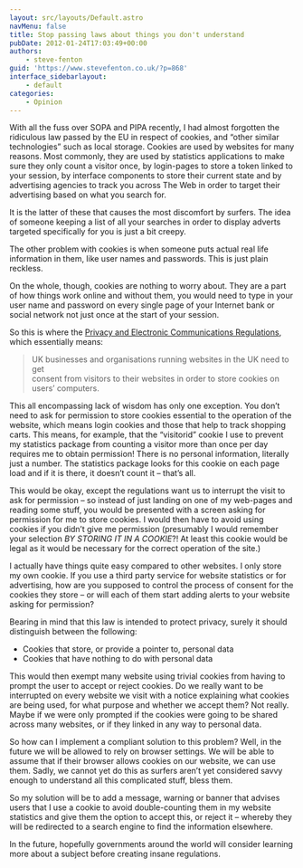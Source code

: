 ```yaml
---
layout: src/layouts/Default.astro
navMenu: false
title: Stop passing laws about things you don't understand
pubDate: 2012-01-24T17:03:49+00:00
authors:
    - steve-fenton
guid: 'https://www.stevefenton.co.uk/?p=868'
interface_sidebarlayout:
    - default
categories:
    - Opinion
---
```


With all the fuss over SOPA and PIPA recently, I had almost forgotten the ridiculous law passed by the EU in respect of cookies, and “other similar technologies” such as local storage. Cookies are used by websites for many reasons. Most commonly, they are used by statistics applications to make sure they only count a visitor once, by login-pages to store a token linked to your session, by interface components to store their current state and by advertising agencies to track you across The Web in order to target their advertising based on what you search for.

It is the latter of these that causes the most discomfort by surfers. The idea of someone keeping a list of all your searches in order to display adverts targeted specifically for you is just a bit creepy.

The other problem with cookies is when someone puts actual real life information in them, like user names and passwords. This is just plain reckless.

On the whole, though, cookies are nothing to worry about. They are a part of how things work online and without them, you would need to type in your user name and password on every single page of your Internet bank or social network not just once at the start of your session.

So this is where the [Privacy and Electronic Communications Regulations](http://www.legislation.gov.uk/uksi/2011/1208/pdfs/uksi_20111208_en.pdf), which essentially means:

> UK businesses and organisations running websites in the UK need to get  
> consent from visitors to their websites in order to store cookies on  
> users’ computers.

This all encompassing lack of wisdom has only one exception. You don’t need to ask for permission to store cookies essential to the operation of the website, which means login cookies and those that help to track shopping carts. This means, for example, that the “visitorid” cookie I use to prevent my statistics package from counting a visitor more than once per day requires me to obtain permission! There is no personal information, literally just a number. The statistics package looks for this cookie on each page load and if it is there, it doesn’t count it – that’s all.

This would be okay, except the regulations want us to interrupt the visit to ask for permission – so instead of just landing on one of my web-pages and reading some stuff, you would be presented with a screen asking for permission for me to store cookies. I would then have to avoid using cookies if you didn’t give me permission (presumably I would remember your selection *BY STORING IT IN A COOKIE*?! At least this cookie would be legal as it would be necessary for the correct operation of the site.)

I actually have things quite easy compared to other websites. I only store my own cookie. If you use a third party service for website statistics or for advertising, how are you supposed to control the process of consent for the cookies they store – or will each of them start adding alerts to your website asking for permission?

Bearing in mind that this law is intended to protect privacy, surely it should distinguish between the following:

- Cookies that store, or provide a pointer to, personal data
- Cookies that have nothing to do with personal data

This would then exempt many website using trivial cookies from having to prompt the user to accept or reject cookies. Do we really want to be interrupted on every website we visit with a notice explaining what cookies are being used, for what purpose and whether we accept them? Not really. Maybe if we were only prompted if the cookies were going to be shared across many websites, or if they linked in any way to personal data.

So how can I implement a compliant solution to this problem? Well, in the future we will be allowed to rely on browser settings. We will be able to assume that if their browser allows cookies on our website, we can use them. Sadly, we cannot yet do this as surfers aren’t yet considered savvy enough to understand all this complicated stuff, bless them.

So my solution will be to add a message, warning or banner that advises users that I use a cookie to avoid double-counting them in my website statistics and give them the option to accept this, or reject it – whereby they will be redirected to a search engine to find the information elsewhere.

In the future, hopefully governments around the world will consider learning more about a subject before creating insane regulations.